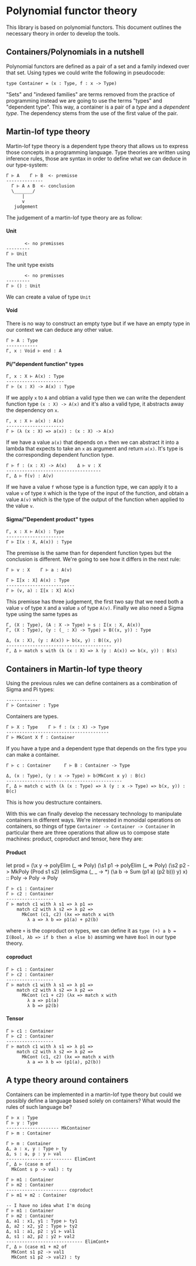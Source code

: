 # Polynomial functor theory

This library is based on polynomial functors. This document outlines the necessary theory in order to develop the tools.

## Containers/Polynomials in a nutshell

Polynomial functors are defined as a pair of a set and a family indexed over that set. Using types we could write
the following in pseudocode:

```
type Container = (x : Type, f : x -> Type)
```

"Sets" and "indexed families" are terms removed from the practice of programming instead we are going to use the
terms "types" and "dependent type". This way, a container is a pair of a _type_ and a _dependent type_. The
dependency stems from the use of the first value of the pair.

## Martin-lof type theory

Martin-lof type theory is a dependent type theory that allows us to express those concepts in a programming language.
Type theories are written using inference rules, those are syntax in order to define what we can deduce in our
type-system:

```
Γ ⊢ A    Γ ⊢ B  <- premisse
--------------
  Γ ⊢ A ∧ B  <- conclusion
  \_______/
      |
      v
   judgement
```

The judgement of a martin-lof type theory are as follow:

#### Unit

```
       <- no premisses
---------
Γ ⊢ Unit
```
The unit type exists
```
       <- no premisses
---------
Γ ⊢ () : Unit
```
We can create a value of type `Unit`

#### Void

There is no way to construct an empty type but if we have an empty
type in our context we can deduce any other value.

```
Γ ⊢ A : Type
------------
Γ, x : Void ⊢ end : A
```

#### Pi/"dependent function" types

```
Γ, x : X ⊢ A(x) : Type
----------------------
Γ ⊢ (x : X) -> A(x) : Type
```

If we apply `x` to `A` and obtian a valid type then we can write the
dependent function type `(x : X) -> A(x)` and it's also a valid type,
it abstracts away the dependency on `x`.

```
Γ, x : X ⊢ a(x) : A(x)
----------------------
Γ ⊢ (λ (x : X) => a(x)) : (x : X) -> A(x)
```

If we have a value `a(x)` that depends on `x` then we can abstract it into a lambda that expects to take an `x` as
argument and return `a(x)`. It's type is the corresponding dependent function type.

```
Γ ⊢ f : (x : X) -> A(x)    Δ ⊢ v : X
------------------------------------
Γ, Δ ⊢ f(v) : A(v)
```

If we have a value `f` whose type is a function type, we can apply it to a value `v` of type `X` which is the
type of the input of the function, and obtain a value `A(v)` which is the type of the output of the function
when applied to the value `v`.

#### Sigma/"Dependent product" types

```
Γ, x : X ⊢ A(x) : Type
----------------------
Γ ⊢ Σ(x : X, A(x)) : Type
```

The premisse is the same than for dependent function types but the conclusion is different. We're going to see
how it differs in the next rule:

```
Γ ⊢ v : X    Γ ⊢ a : A(v)

Γ ⊢ Σ[x : X] A(x) : Type
--------------------------
Γ ⊢ (v, a) : Σ[x : X] A(x)
```

This premisse has three judgement, the first two say that we need both a value `v` of type `X` and a value `a` of type
`A(v)`. Finally we also need a Sigma type using the same types as

```
Γ, (X : Type), (A : X -> Type) ⊢ s : Σ(x : X, A(x))
Γ, (X : Type), (y : (_ : X) -> Type) ⊢ B((x, y)) : Type

Δ, (x : X), (y : A(x)) ⊢ b(x, y) : B((x, y))
----------------------------------------
Γ, Δ ⊢ match s with (λ (x : X) => λ (y : A(x)) => b(x, y)) : B(s)
```

## Containers in Martin-lof type theory

Using the previous rules we can define containers as a combination of Sigma and Pi types:

```
------------
Γ ⊢ Container : Type
```
Containers are types.

```
Γ ⊢ X : Type    Γ ⊢ f : (x : X) -> Type
---------------------------------------
Γ ⊢ MkCont X f : Container
```
If you have a type and a dependent type that depends on the firs type you can make a container.

```
Γ ⊢ c : Container     Γ ⊢ B : Container -> Type

Δ, (x : Type), (y : x -> Type) ⊢ b(MkCont x y) : B(c)
--------------------------------------------
Γ, Δ ⊢ match c with (λ (x : Type) => λ (y : x -> Type) => b(x, y)) : B(c)
```

This is how you destructure containers.

With this we can finally develop the necessary technology to manipulate containers in different ways.
We're interested in monoidal operations on containers, so things of type `Container -> Container -> Container`
in particular there are three operations that allow us to compose state machines: product, coproduct and tensor,
here they are:

#### Product

let prod = (\x y ->
  polyElim (\_ => Poly) (\s1 p1 ->
  polyElim (\_ => Poly) (\s2 p2 ->
    MkPoly (Prod s1 s2)
           (elimSigma (\_ _ -> *)
                      (\a b -> Sum (p1 a) (p2 b)))
    y) x) :: Poly -> Poly -> Poly

```
Γ ⊢ c1 : Container
Γ ⊢ c2 : Container
------------------
Γ ⊢ match c1 with λ s1 => λ p1 =>
    match c2 with λ s2 => λ p2 =>
      MkCont (c1, c2) (λx => match x with
        λ a => λ b => p1(a) + p2(b)
```

where `+` is the coproduct on types, we can define it as `type (+) a b = Σ(Bool, λb => if b then a else b)`
assming we have `Bool` in our type theory.

#### coproduct
```
Γ ⊢ c1 : Container
Γ ⊢ c2 : Container
------------------
Γ ⊢ match c1 with λ s1 => λ p1 =>
    match c2 with λ s2 => λ p2 =>
      MkCont (c1 + c2) (λx => match x with
        λ a => p1(a)
        λ b => p2(b)
```

#### Tensor

```
Γ ⊢ c1 : Container
Γ ⊢ c2 : Container
------------------
Γ ⊢ match c1 with λ s1 => λ p1 =>
    match c2 with λ s2 => λ p2 =>
      MkCont (c1, c2) (λx => match x with
        λ a => λ b => (p1(a), p2(b))
```

## A type theory around containers

Containers can be implemented in a martin-lof type theory but could we possibly define a language based solely
on containers? What would the rules of such language be?


```
Γ ⊢ x : Type
Γ ⊢ y : Type
-------------------- MkContainer
Γ ⊢ m : Container

Γ ⊢ m : Container
Δ, a : x, y : Type ⊢ ty
Δ, s : a, p : y ⊢ val
------------------------- ElimCont
Γ, Δ ⊢ (case m of
  MkCont s p -> val) : ty

Γ ⊢ m1 : Container
Γ ⊢ m2 : Container
----------------------- coproduct
Γ ⊢ m1 + m2 : Container

-- I have no idea what I'm doing
Γ ⊢ m1 : Container
Γ ⊢ m2 : Container
Δ, a1 : x1, y1 : Type ⊢ ty1
Δ, a2 : x2, y2 : Type ⊢ ty2
Δ, s1 : a1, p2 : y1 ⊢ val1
Δ, s1 : a2, p2 : y2 ⊢ val2
----------------------------- ElimCont+
Γ, Δ ⊢ (case m1 + m2 of
  MkCont s1 p2 -> val1
  MkCont s1 p2 -> val2) : ty
```
